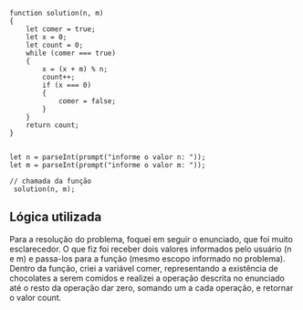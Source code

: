 ```
function solution(n, m)
{
    let comer = true;
    let x = 0;
    let count = 0;
    while (comer === true)
    {
        x = (x + m) % n;
        count++;
        if (x === 0)
        {
            comer = false;
        }
    }
    return count;
}


let n = parseInt(prompt("informe o valor n: "));
let m = parseInt(prompt("informe o valor m: "));
    
// chamada da função
 solution(n, m);
```

## Lógica utilizada
Para a resolução do problema, foquei em seguir o enunciado, que foi muito esclarecedor. O que fiz foi receber dois valores informados pelo usuário (n e m) e passa-los para a função (mesmo escopo informado no problema). Dentro da função, criei a variável
comer, representando a existência de chocolates a serem comidos e realizei a operação descrita no enunciado até o resto da operação dar zero, somando um a cada operação, e retornar o valor count. 
